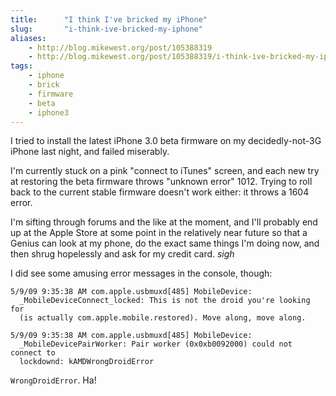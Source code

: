 ```yaml
---
title:      "I think I've bricked my iPhone"
slug:       "i-think-ive-bricked-my-iphone"
aliases:
    - http://blog.mikewest.org/post/105388319
    - http://blog.mikewest.org/post/105388319/i-think-ive-bricked-my-iphone
tags: 
    - iphone
    - brick
    - firmware
    - beta
    - iphone3
---
```

I tried to install the latest iPhone 3.0 beta firmware on my decidedly-not-3G iPhone last night, and failed miserably.

I'm currently stuck on a pink "connect to iTunes" screen, and each new try at restoring the beta firmware throws "unknown error" 1012.  Trying to roll back to the current stable firmware doesn't work either: it throws a 1604 error.

I'm sifting through forums and the like at the moment, and I'll probably end up at the Apple Store at some point in the relatively near future so that a Genius can look at my phone, do the exact same things I'm doing now, and then shrug hopelessly and ask for my credit card.  *sigh*

I did see some amusing error messages in the console, though:

    5/9/09 9:35:38 AM com.apple.usbmuxd[485] MobileDevice:
      _MobileDeviceConnect_locked: This is not the droid you're looking for
      (is actually com.apple.mobile.restored). Move along, move along. 

    5/9/09 9:35:38 AM com.apple.usbmuxd[485] MobileDevice:
      _MobileDevicePairWorker: Pair worker (0x0xb0092000) could not connect to
      lockdownd: kAMDWrongDroidError 

`WrongDroidError`.  Ha!